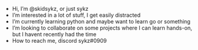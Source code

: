 - Hi, I’m @skidsykz, or just sykz
- I’m interested in a lot of stuff, I get easily distracted
- I’m currently learning python and maybe want to learn go or something
- I’m looking to collaborate on some projects where I can learn hands-on, but I havent recently had the time
- How to reach me, discord sykz#0909
